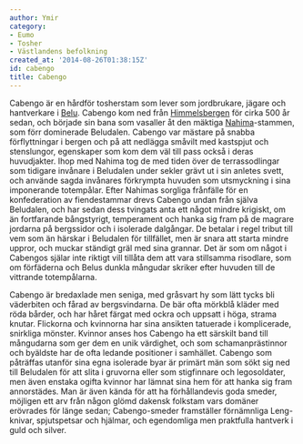 ```yaml
---
author: Ymir
category:
- Eumo
- Tosher
- Västlandens befolkning
created_at: '2014-08-26T01:38:15Z'
id: cabengo
title: Cabengo
---
```

Cabengo är en hårdför tosherstam som lever som jordbrukare, jägare och hantverkare i [Belu]. Cabengo kom ned från [Himmelsbergen] för cirka 500 år sedan, och började sin bana som vasaller åt den mäktiga [Nahima]-stammen, som förr dominerade Beludalen. Cabengo var mästare på snabba förflyttningar i bergen och på att nedlägga småvilt med kastspjut och stenslungor, egenskaper som kom dem väl till pass också i deras huvudjakter. Ihop med Nahima tog de med tiden över de terrassodlingar som tidigare invånare i Beludalen under sekler grävt ut i sin anletes svett, och använde sagda invånares förkrympta huvuden som utsmyckning i sina imponerande totempålar. Efter Nahimas sorgliga frånfälle för en konfederation av fiendestammar drevs Cabengo undan från själva Beludalen, och har sedan dess tvingats anta ett något mindre krigiskt, om än fortfarande bångstyrigt, temperament och hanka sig fram på de magrare jordarna på bergssidor och i isolerade dalgångar. De betalar i regel tribut till vem som än härskar i Beludalen för tillfället, men är snara att starta mindre uppror, och muckar ständigt gräl med sina grannar. Det är som om något i Cabengos själar inte riktigt vill tillåta dem att vara stillsamma risodlare, som om förfäderna och Belus dunkla mångudar skriker efter huvuden till de vittrande totempålarna.

Cabengo är bredaxlade men seniga, med gråsvart hy som lätt tycks bli väderbiten och fårad av bergsvindarna. De bär ofta mörkblå kläder med röda bårder, och har håret färgat med ockra och uppsatt i höga, strama knutar. Flickorna och kvinnorna har sina ansikten tatuerade i komplicerade, snirkliga mönster. Kvinnor anses hos Cabengo ha ett särskilt band till mångudarna som ger dem en unik värdighet, och som schamanprästinnor och byäldste har de ofta ledande positioner i samhället. Cabengo som påträffas utanför sina egna isolerade byar är primärt män som sökt sig ned till Beludalen för att slita i gruvorna eller som stigfinnare och legosoldater, men även enstaka ogifta kvinnor har lämnat sina hem för att hanka sig fram annorstädes. Man är även kända för att ha förhållandevis goda smeder, möjligen ett arv från någon glömd dakensk folkstam vars domäner erövrades för länge sedan; Cabengo-smeder framställer förnämnliga Leng-knivar, spjutspetsar och hjälmar, och egendomliga men praktfulla hantverk i guld och silver.

  [Belu]: Belu
  [Himmelsbergen]: Himmelsbergen
  [Nahima]: Nahima